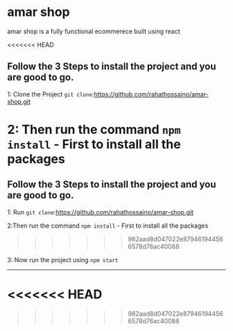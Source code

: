 <h1>amar shop</h1>
<p>amar shop is a fully functional ecommerece built using react</p>

<<<<<<< HEAD
## Follow the 3 Steps to install the project and you are good to go. 

1: Clone the Project `git clone`:https://github.com/rahathossaino/amar-shop.git

2: Then run the command    `npm install`  - First to install all the packages
=======

## Follow the 3 Steps to install the project and you are good to go. 

1: Run `git clone`:https://github.com/rahathossaino/amar-shop.git

2:Then run the command    `npm install`  - First to install all the packages
>>>>>>> 982aad8d047022e879461944566578d76ac40088
   
3: Now run the project using   `npm start`
   
   ------------ 
   
<<<<<<< HEAD
=======














>>>>>>> 982aad8d047022e879461944566578d76ac40088
